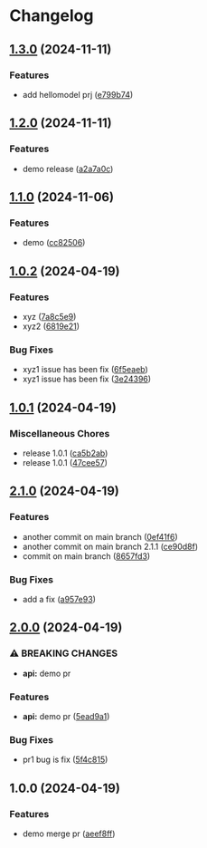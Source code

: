 # Changelog

## [1.3.0](https://github.com/jeffrey-zhang/y2024-learngo/compare/v1.2.0...v1.3.0) (2024-11-11)


### Features

* add hellomodel prj ([e799b74](https://github.com/jeffrey-zhang/y2024-learngo/commit/e799b748ffe175794bc6d45e251ace2ef20f4f36))

## [1.2.0](https://github.com/jeffrey-zhang/ST-Y2024/compare/v1.1.0...v1.2.0) (2024-11-11)


### Features

* demo release ([a2a7a0c](https://github.com/jeffrey-zhang/ST-Y2024/commit/a2a7a0c2ce9ede6c550cb88d45df17681644add9))

## [1.1.0](https://github.com/jeffrey-zhang/ST-Y2024/compare/v1.0.2...v1.1.0) (2024-11-06)


### Features

* demo ([cc82506](https://github.com/jeffrey-zhang/ST-Y2024/commit/cc8250617ac37b3a77f855d3a73cf3131c02bdc2))

## [1.0.2](https://github.com/jeffrey-zhang/ST-Y2024/compare/v1.0.1...v1.0.2) (2024-04-19)


### Features

* xyz ([7a8c5e9](https://github.com/jeffrey-zhang/ST-Y2024/commit/7a8c5e9d0871bdb6d64659c6c439681e5d2fc631))
* xyz2 ([6819e21](https://github.com/jeffrey-zhang/ST-Y2024/commit/6819e21506b715cbbeb109eefc2c1a283891a2c6))


### Bug Fixes

* xyz1 issue has been fix ([6f5eaeb](https://github.com/jeffrey-zhang/ST-Y2024/commit/6f5eaeb9a434d3e847c786ff78330831d32fdb97))
* xyz1 issue has been fix ([3e24396](https://github.com/jeffrey-zhang/ST-Y2024/commit/3e243968a59a2cfd12af43feef8dd1efbab51d32))

## [1.0.1](https://github.com/jeffrey-zhang/ST-Y2024/compare/v2.1.0...v1.0.1) (2024-04-19)


### Miscellaneous Chores

* release 1.0.1 ([ca5b2ab](https://github.com/jeffrey-zhang/ST-Y2024/commit/ca5b2ab542747505d9e64dd51a5b52c57d56d602))
* release 1.0.1 ([47cee57](https://github.com/jeffrey-zhang/ST-Y2024/commit/47cee57fe9214890d4e99ab49a1437ab1831af91))

## [2.1.0](https://github.com/jeffrey-zhang/ST-Y2024/compare/v2.0.0...v2.1.0) (2024-04-19)


### Features

* another commit on main branch ([0ef41f6](https://github.com/jeffrey-zhang/ST-Y2024/commit/0ef41f65f5c56bb46f4c44c94ec6149c818dd870))
* another commit on main branch 2.1.1 ([ce90d8f](https://github.com/jeffrey-zhang/ST-Y2024/commit/ce90d8fc78de3e38182bb208589ab64aed9df2c1))
* commit on main branch ([8657fd3](https://github.com/jeffrey-zhang/ST-Y2024/commit/8657fd3477aaf6ae9dd9b1147408a7bbca18e31f))


### Bug Fixes

* add a fix ([a957e93](https://github.com/jeffrey-zhang/ST-Y2024/commit/a957e939a02e7d9c706a2b722d4249ffea9394b4))

## [2.0.0](https://github.com/jeffrey-zhang/ST-Y2024/compare/v1.0.0...v2.0.0) (2024-04-19)


### ⚠ BREAKING CHANGES

* **api:** demo pr

### Features

* **api:** demo pr ([5ead9a1](https://github.com/jeffrey-zhang/ST-Y2024/commit/5ead9a1f62f6eb4c6a2012762f53f1a173de904f))


### Bug Fixes

* pr1 bug is fix ([5f4c815](https://github.com/jeffrey-zhang/ST-Y2024/commit/5f4c815b57dc3f27f5b87dbb35d221ff3e18ca7a))

## 1.0.0 (2024-04-19)


### Features

* demo merge pr ([aeef8ff](https://github.com/jeffrey-zhang/ST-Y2024/commit/aeef8ff6534284f6f140e1eb87a95b3e16364afe))

